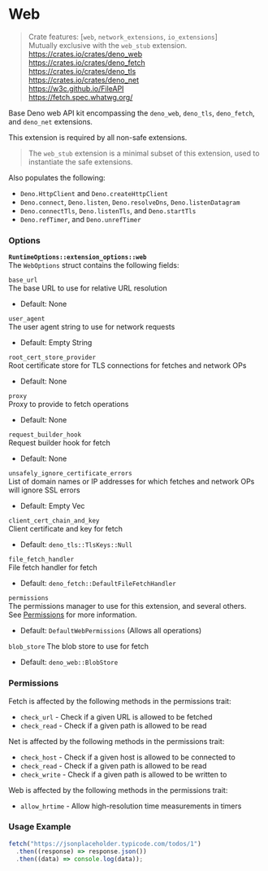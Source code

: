 # Web
> Crate features: [`web`, `network_extensions`, `io_extensions`]  
> Mutually exclusive with the `web_stub` extension.  
> <https://crates.io/crates/deno_web>  
> <https://crates.io/crates/deno_fetch>  
> <https://crates.io/crates/deno_tls>  
> <https://crates.io/crates/deno_net>  
> <https://w3c.github.io/FileAPI>  
> <https://fetch.spec.whatwg.org/>

Base Deno web API kit encompassing the `deno_web`, `deno_tls`, `deno_fetch`, and `deno_net` extensions.

This extension is required by all non-safe extensions.

> The `web_stub` extension is a minimal subset of this extension, used to instantiate the safe extensions.

Also populates the following:
- `Deno.HttpClient` and `Deno.createHttpClient`
- `Deno.connect`, `Deno.listen`, `Deno.resolveDns`, `Deno.listenDatagram`
- `Deno.connectTls`, `Deno.listenTls`, and `Deno.startTls`
- `Deno.refTimer`, and `Deno.unrefTimer`

### Options
**`RuntimeOptions::extension_options::web`**  
The `WebOptions` struct contains the following fields:

`base_url`  
The base URL to use for relative URL resolution  
- Default: None

`user_agent`  
The user agent string to use for network requests
- Default: Empty String

`root_cert_store_provider`  
Root certificate store for TLS connections for fetches and network OPs
- Default: None

`proxy`  
Proxy to provide to fetch operations
- Default: None

`request_builder_hook`  
Request builder hook for fetch
- Default: None

`unsafely_ignore_certificate_errors`  
List of domain names or IP addresses for which fetches and network OPs will ignore SSL errors
- Default: Empty Vec

`client_cert_chain_and_key`  
Client certificate and key for fetch  
- Default: `deno_tls::TlsKeys::Null`

`file_fetch_handler`  
File fetch handler for fetch
- Default: `deno_fetch::DefaultFileFetchHandler`

`permissions`  
The permissions manager to use for this extension, and several others.  
See [Permissions](../advanced/permissions.md) for more information.
- Default: `DefaultWebPermissions` (Allows all operations)

`blob_store`
The blob store to use for fetch
- Default: `deno_web::BlobStore`

### Permissions
Fetch is affected by the following methods in the permissions trait:
- `check_url` - Check if a given URL is allowed to be fetched
- `check_read` - Check if a given path is allowed to be read

Net is affected by the following methods in the permissions trait:
- `check_host` - Check if a given host is allowed to be connected to
- `check_read` - Check if a given path is allowed to be read
- `check_write` - Check if a given path is allowed to be written to

Web is affected by the following methods in the permissions trait:
- `allow_hrtime` - Allow high-resolution time measurements in timers

### Usage Example
```javascript
fetch("https://jsonplaceholder.typicode.com/todos/1")
  .then((response) => response.json())
  .then((data) => console.log(data));
```